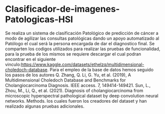 # Clasificador-de-imagenes-Patologicas-HSI
Se realiza un sistema de clasificación Patológico de predicción de cáncer a modo de agilizar las consultas patológicas dando un apoyo automatizado al Patólogo el cual será la persona encargada de dar el diagnostico final.
Se comparten los codigos utilizados para realizar las pruebas de funcionalidad, para la prueba de los mismos se requiere descargar el cual podran encontrar en el siguiente vinculo:https://www.kaggle.com/datasets/ethelzq/multidimensional-choledoch-database.
Para el empleo de la base de datos hemos seguido los pasos de los autores Q. Zhang, Q. Li, G. Yu, et al. (2019), A Multidimensional Choledoch Database and Benchmarks for Cholangiocarcinoma Diagnosis. IEEE access. 7, 149414-149421.
Sun, L., Zhou, M., Li, Q., et al. (2021). Diagnosis of cholangiocarcinoma from microscopic hyperspectral pathological dataset by deep convolution neural networks. Methods.
los cuales fueron los creadores del dataset y han realizado algunas pruebas adicionales.
